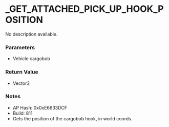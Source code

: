 # _GET_ATTACHED_PICK_UP_HOOK_POSITION

No description available.

### Parameters
* Vehicle cargobob

### Return Value
* Vector3

### Notes
* AP Hash: 0x0xE6633DCF
* Build: 811
* Gets the position of the cargobob hook, in world coords.

